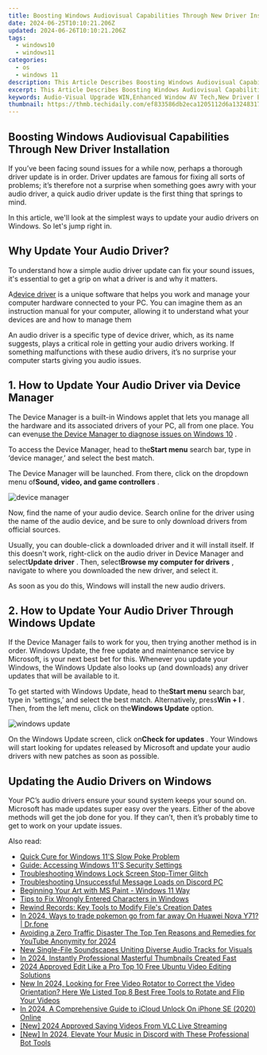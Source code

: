 ```yaml
---
title: Boosting Windows Audiovisual Capabilities Through New Driver Installation
date: 2024-06-25T10:10:21.206Z
updated: 2024-06-26T10:10:21.206Z
tags:
  - windows10
  - windows11
categories:
  - os
  - windows 11
description: This Article Describes Boosting Windows Audiovisual Capabilities Through New Driver Installation
excerpt: This Article Describes Boosting Windows Audiovisual Capabilities Through New Driver Installation
keywords: Audio-Visual Upgrade WIN,Enhanced Window AV Tech,New Driver Boost Windows,Improve AV in Windows,New Drivers for AV Win,Upgraded Windows Sound,Driver Install Audiovisual
thumbnail: https://thmb.techidaily.com/ef833586db2eca1205112d6a1324831706810837347cef6ebb757a75a1e9ec6c.jpg
---
```


## Boosting Windows Audiovisual Capabilities Through New Driver Installation

 If you’ve been facing sound issues for a while now, perhaps a thorough driver update is in order. Driver updates are famous for fixing all sorts of problems; it’s therefore not a surprise when something goes awry with your audio driver, a quick audio driver update is the first thing that springs to mind.

 In this article, we'll look at the simplest ways to update your audio drivers on Windows. So let's jump right in.

## Why Update Your Audio Driver?

 To understand how a simple audio driver update can fix your sound issues, it's essential to get a grip on what a driver is and why it matters.

 A[device driver](https://www.makeuseof.com/computer-drivers-what-are-they-why-should-you-update/) is a unique software that helps you work and manage your computer hardware connected to your PC. You can imagine them as an instruction manual for your computer, allowing it to understand what your devices are and how to manage them

 An audio driver is a specific type of device driver, which, as its name suggests, plays a critical role in getting your audio drivers working. If something malfunctions with these audio drivers, it’s no surprise your computer starts giving you audio issues.

## 1\. How to Update Your Audio Driver via Device Manager

 The Device Manager is a built-in Windows applet that lets you manage all the hardware and its associated drivers of your PC, all from one place. You can even[use the Device Manager to diagnose issues on Windows 10](https://www.makeuseof.com/how-to-use-device-manager-windows-10/) .

 To access the Device Manager, head to the**Start menu** search bar, type in ‘device manager,’ and select the best match.

 The Device Manager will be launched. From there, click on the dropdown menu of**Sound, video, and game controllers** .

![device manager](https://static1.makeuseofimages.com/wordpress/wp-content/uploads/2023/01/device-manager.jpg)

 Now, find the name of your audio device. Search online for the driver using the name of the audio device, and be sure to only download drivers from official sources.

 Usually, you can double-click a downloaded driver and it will install itself. If this doesn't work, right-click on the audio driver in Device Manager and select**Update driver** . Then, select**Browse my computer for drivers** , navigate to where you downloaded the new driver, and select it.

As soon as you do this, Windows will install the new audio drivers.

## 2\. How to Update Your Audio Driver Through Windows Update

 If the Device Manager fails to work for you, then trying another method is in order. Windows Update, the free update and maintenance service by Microsoft, is your next best bet for this. Whenever you update your Windows, the Windows Update also looks up (and downloads) any driver updates that will be available to it.

 To get started with Windows Update, head to the**Start menu** search bar, type in ‘settings,’ and select the best match. Alternatively, press**Win + I** . Then, from the left menu, click on the**Windows Update** option.

![windows update](https://static1.makeuseofimages.com/wordpress/wp-content/uploads/2023/01/windows-update.jpg)

 On the Windows Update screen, click on**Check for updates** . Your Windows will start looking for updates released by Microsoft and update your audio drivers with new patches as soon as possible.

## Updating the Audio Drivers on Windows

 Your PC’s audio drivers ensure your sound system keeps your sound on. Microsoft has made updates super easy over the years. Either of the above methods will get the job done for you. If they can’t, then it’s probably time to get to work on your update issues.


<ins class="adsbygoogle"
     style="display:block"
     data-ad-format="autorelaxed"
     data-ad-client="ca-pub-7571918770474297"
     data-ad-slot="1223367746"></ins>



<ins class="adsbygoogle"
     style="display:block"
     data-ad-client="ca-pub-7571918770474297"
     data-ad-slot="8358498916"
     data-ad-format="auto"
     data-full-width-responsive="true"></ins>

<span class="atpl-alsoreadstyle">Also read:</span>
<div><ul>
<li><a href="https://win11.techidaily.com/quick-cure-for-windows-11s-slow-poke-problem/"><u>Quick Cure for Windows 11'S Slow Poke Problem</u></a></li>
<li><a href="https://win11.techidaily.com/guide-accessing-windows-11s-security-settings/"><u>Guide: Accessing Windows 11'S Security Settings</u></a></li>
<li><a href="https://win11.techidaily.com/troubleshooting-windows-lock-screen-stop-timer-glitch/"><u>Troubleshooting Windows Lock Screen Stop-Timer Glitch</u></a></li>
<li><a href="https://win11.techidaily.com/troubleshooting-unsuccessful-message-loads-on-discord-pc/"><u>Troubleshooting Unsuccessful Message Loads on Discord PC</u></a></li>
<li><a href="https://win11.techidaily.com/beginning-your-art-with-ms-paint-windows-11-way/"><u>Beginning Your Art with MS Paint - Windows 11 Way</u></a></li>
<li><a href="https://win11.techidaily.com/tips-to-fix-wrongly-entered-characters-in-windows/"><u>Tips to Fix Wrongly Entered Characters in Windows</u></a></li>
<li><a href="https://win11.techidaily.com/rewind-records-key-tools-to-modify-files-creation-dates/"><u>Rewind Records: Key Tools to Modify File's Creation Dates</u></a></li>
<li><a href="https://android-pokemon-go.techidaily.com/in-2024-ways-to-trade-pokemon-go-from-far-away-on-huawei-nova-y71-drfone-by-drfone-virtual-android/"><u>In 2024, Ways to trade pokemon go from far away On Huawei Nova Y71? | Dr.fone</u></a></li>
<li><a href="https://youtube-clips.techidaily.com/avoiding-a-zero-traffic-disaster-the-top-ten-reasons-and-remedies-for-youtube-anonymity-for-2024/"><u>Avoiding a Zero Traffic Disaster  The Top Ten Reasons and Remedies for YouTube Anonymity for 2024</u></a></li>
<li><a href="https://audio-editing.techidaily.com/new-single-file-soundscapes-uniting-diverse-audio-tracks-for-visuals/"><u>New Single-File Soundscapes Uniting Diverse Audio Tracks for Visuals</u></a></li>
<li><a href="https://youtube-docs.techidaily.com/24-instantly-professional-masterful-thumbnails-created-fast/"><u>In 2024, Instantly Professional  Masterful Thumbnails Created Fast</u></a></li>
<li><a href="https://ai-vdieo-software.techidaily.com/2024-approved-edit-like-a-pro-top-10-free-ubuntu-video-editing-solutions/"><u>2024 Approved Edit Like a Pro Top 10 Free Ubuntu Video Editing Solutions</u></a></li>
<li><a href="https://video-ai-editor.techidaily.com/new-in-2024-looking-for-free-video-rotator-to-correct-the-video-orientation-here-we-listed-top-8-best-free-tools-to-rotate-and-flip-your-videos/"><u>New In 2024, Looking for Free Video Rotator to Correct the Video Orientation? Here We Listed Top 8 Best Free Tools to Rotate and Flip Your Videos</u></a></li>
<li><a href="https://activate-lock.techidaily.com/in-2024-a-comprehensive-guide-to-icloud-unlock-on-iphone-se-2020-online-by-drfone-ios/"><u>In 2024, A Comprehensive Guide to iCloud Unlock On iPhone SE (2020) Online</u></a></li>
<li><a href="https://on-screen-recording.techidaily.com/new-2024-approved-saving-videos-from-vlc-live-streaming/"><u>[New] 2024 Approved  Saving Videos From VLC Live Streaming</u></a></li>
<li><a href="https://discord-videos.techidaily.com/new-in-2024-elevate-your-music-in-discord-with-these-professional-bot-tools/"><u>[New] In 2024, Elevate Your Music in Discord with These Professional Bot Tools</u></a></li>
</ul></div>
